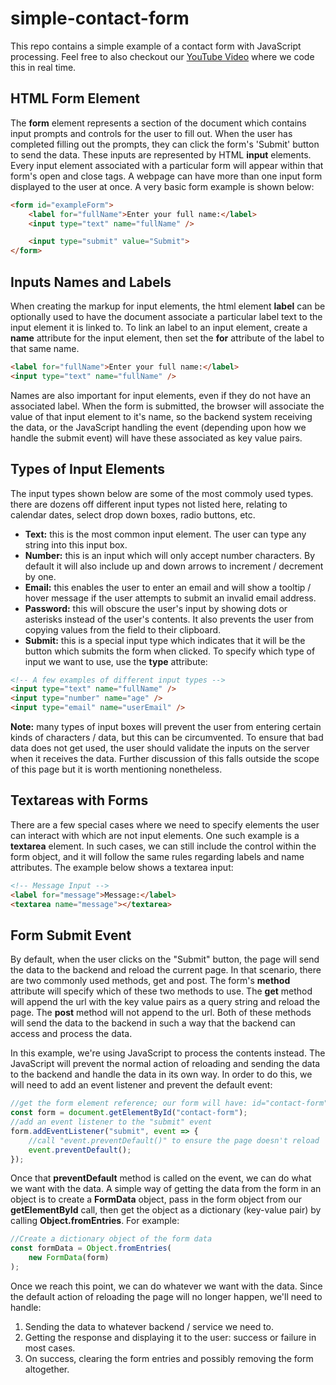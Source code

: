 # simple-contact-form 
This repo contains a simple example of a contact form with JavaScript processing. Feel free to also checkout our [YouTube Video](https://youtu.be/eizAGVwCv0M) where we code this in real time.

## HTML Form Element
The **form** element represents a section of the document which contains input prompts and controls for the user to fill out. When the user has completed filling out the prompts, they can click the form's 'Submit' button to send the data. These inputs are represented by HTML **input** elements. Every input element associated with a particular form will appear within that form's open and close tags. A webpage can have more than one input form displayed to the user at once. A very basic form example is shown below:
```html
<form id="exampleForm">
    <label for="fullName">Enter your full name:</label>
    <input type="text" name="fullName" />

    <input type="submit" value="Submit">
</form>
```

## Inputs Names and Labels
When creating the markup for input elements, the html element **label** can be optionally used to have the document associate a particular label text to the input element it is linked to. To link an label to an input element, create a **name** attribute for the input element, then set the **for** attribute of the label to that same name.
```html
<label for="fullName">Enter your full name:</label>
<input type="text" name="fullName" />
```
Names are also important for input elements, even if they do not have an associated label. When the form is submitted, the browser will associate the value of that input element to it's name, so the backend system receiving the data, or the JavaScript handling the event (depending upon how we handle the submit event) will have these associated as key value pairs.

## Types of Input Elements
The input types shown below are some of the most commoly used types. there are dozens off different input types not listed here, relating to calendar dates, select drop down boxes, radio buttons, etc.
* **Text:** this is the most common input element. The user can type any string into this input box.
* **Number:** this is an input which will only accept number characters. By default it will also include up and down arrows to increment / decrement by one.
* **Email:** this enables the user to enter an email and will show a tooltip / hover message if the user attempts to submit an invalid email address.
* **Password:** this will obscure the user's input by showing dots or asterisks instead of the user's contents. It also prevents the user from copying values from the field to their clipboard.
* **Submit:** this is a special input type which indicates that it will be the button which submits the form when clicked.
To specify which type of input we want to use, use the **type** attribute:
```html
<!-- A few examples of different input types -->
<input type="text" name="fullName" />
<input type="number" name="age" />
<input type="email" name="userEmail" />
```

**Note:** many types of input boxes will prevent the user from entering certain kinds of characters / data, but this can be circumvented. To ensure that bad data does not get used, the user should validate the inputs on the server when it receives the data. Further discussion of this falls outside the scope of this page but it is worth mentioning nonetheless.

## Textareas with Forms
There are a few special cases where we need to specify elements the user can interact with which are not input elements. One such example is a **textarea** element.  In such cases, we can still include the control within the form object, and it will follow the same rules regarding labels and name attributes. The example below shows a textarea input:
```html
<!-- Message Input -->
<label for="message">Message:</label>
<textarea name="message"></textarea>
```

## Form Submit Event
By default, when the user clicks on the "Submit" button, the page will send the data to the backend and reload the current page. In that scenario, there are two commonly used methods, get and post. The form's **method** attribute will specify which of these two methods to use. The **get** method will append the url with the key value pairs as a query string and reload the page. The **post** method will not append to the url. Both of these methods will send the data to the backend in such a way that the backend can access and process the data.

In this example, we're using JavaScript to process the contents instead. The JavaScript will prevent the normal action of reloading and sending the data to the backend and handle the data in its own way. In order to do this, we will need to add an event listener and prevent the default event:
```javascript
//get the form element reference; our form will have: id="contact-form"
const form = document.getElementById("contact-form");
//add an event listener to the "submit" event
form.addEventListener("submit", event => {
    //call "event.preventDefault()" to ensure the page doesn't reload
    event.preventDefault();
});
```
Once that **preventDefault** method is called on the event, we can do what we want with the data. A simple way of getting the data from the form in an object is to create a **FormData** object, pass in the form object from our **getElementById** call, then get the object as a dictionary (key-value pair) by calling **Object.fromEntries**. For example:
```javascript
//Create a dictionary object of the form data
const formData = Object.fromEntries(
    new FormData(form)
);
```
Once we reach this point, we can do whatever we want with the data. Since the default action of reloading the page will no longer happen, we'll need to handle:
1. Sending the data to whatever backend / service we need to.
2. Getting the response and displaying it to the user: success or failure in most cases.
3. On success, clearing the form entries and possibly removing the form altogether.